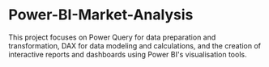 # Power-BI-Market-Analysis
This project focuses on Power Query for data preparation and transformation,  DAX for data modeling and calculations, and the creation of interactive reports and dashboards using Power BI's visualisation tools.
